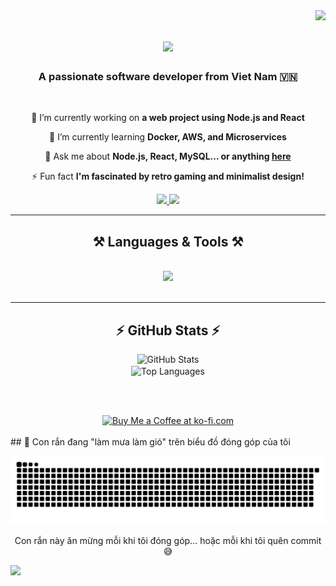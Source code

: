 <img align="right" src="https://visitor-badge.laobi.icu/badge?page_id=buggobugbug.buggobugbug" />

<h1 align="center">
    <img src="https://readme-typing-svg.herokuapp.com/?font=Righteous&size=35&center=true&vCenter=true&width=500&height=70&duration=4000&lines=Chào+các+bạn!+👋;+Tôi+là+Huỳnh+Nhựt+Huy!;" />
</h1>

<h3 align="center">A passionate software developer from Viet Nam 🇻🇳</h3>

<br/>

<div align="center">
 
 🔭 I’m currently working on **a web project using Node.js and React**
 
 🌱 I’m currently learning **Docker, AWS, and Microservices**

💬 Ask me about **Node.js, React, MySQL... or anything [here](https://github.com/buggobugbug/buggobugbug/issues)**

⚡ Fun fact **I'm fascinated by retro gaming and minimalist design!**

</div>
 
<div align="center"> 
  <a href="mailto:pinsherlock1412@gmail.com">
    <img src="https://img.shields.io/badge/Gmail-333333?style=for-the-badge&logo=gmail&logoColor=red" />
  </a>
  <a href="https://www.facebook.com/stark.harry.39/?locale=vi_VN" target="_blank">
    <img src="https://img.shields.io/badge/Facebook-1877F2?style=for-the-badge&logo=facebook&logoColor=white" target="_blank" />
  </a>
</div>

<hr/>

<h2 align="center">⚒️ Languages & Tools ⚒️</h2>
<br/>
<div align="center">
    <img src="https://skillicons.dev/icons?i=react,nodejs,typescript,js,html,css,vscode,github,git" /><br>
</div>

<br/>
<hr/>

<h2 align="center">⚡ GitHub Stats ⚡</h2>
<div align="center">
  <img width=390 src="https://github-readme-stats.vercel.app/api?username=buggobugbug&count_private=true&show_icons=true&theme=react&rank_icon=github&border_radius=10" alt="GitHub Stats" />
  <br/>
  <img width=325 align="center" src="https://github-readme-stats.vercel.app/api/top-langs/?username=buggobugbug&layout=compact&theme=react&border_radius=10" alt="Top Languages" />
</div>

<br/><br/>

<div align="center">
<a href='https://ko-fi.com/buggobugbug' target='_blank'>
<img height='64' style='border:0px;height:64px;' src='https://storage.ko-fi.com/cdn/kofi1.png?v=3' border='0' alt='Buy Me a Coffee at ko-fi.com' />
</a>
</div>

<br/>
## 🐍 Con rắn đang "làm mưa làm gió" trên biểu đồ đóng góp của tôi
<p align="center">
	<img src="https://github.com/7oSkaaa/7oSkaaa/blob/output/github-contribution-grid-snake.svg?" alt="Snake Game"/>
</p>
<p align="center">Con rắn này ăn mừng mỗi khi tôi đóng góp... hoặc mỗi khi tôi quên commit 😅</p>


  <img src="https://github-readme-stats.vercel.app/api/top-langs/?username=baoquoczero&layout=compact" style="height: 195px;" />
</div>
